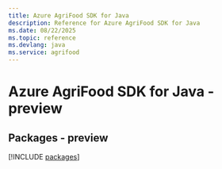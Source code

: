 ```yaml
---
title: Azure AgriFood SDK for Java
description: Reference for Azure AgriFood SDK for Java
ms.date: 08/22/2025
ms.topic: reference
ms.devlang: java
ms.service: agrifood
---
```

# Azure AgriFood SDK for Java - preview
## Packages - preview
[!INCLUDE [packages](agrifood-index.md)]